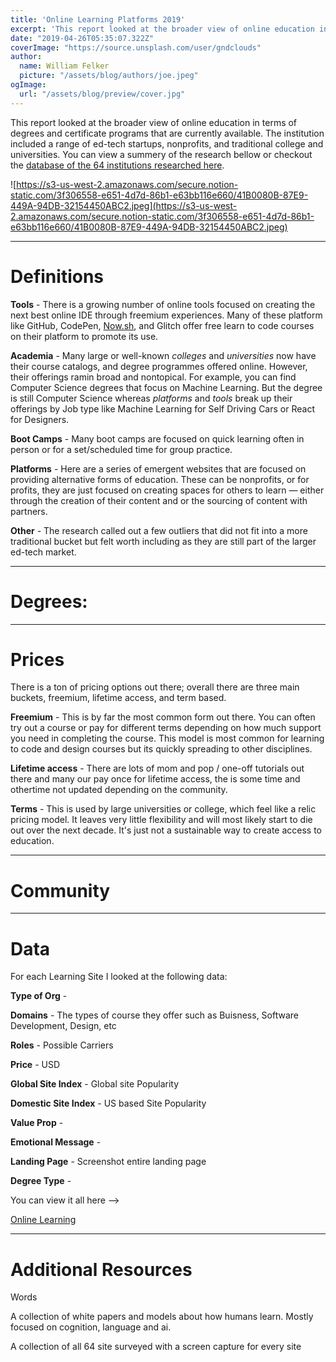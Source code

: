 ```yaml
---
title: 'Online Learning Platforms 2019'
excerpt: 'This report looked at the broader view of online education in terms of degrees and certificate programs that are currently available.'
date: "2019-04-26T05:35:07.322Z"
coverImage: "https://source.unsplash.com/user/gndclouds"
author:
  name: William Felker
  picture: "/assets/blog/authors/joe.jpeg"
ogImage:
  url: "/assets/blog/preview/cover.jpg"
---
```



This report looked at the broader view of online education in terms of degrees and certificate programs that are currently available. The institution included a range of ed-tech startups, nonprofits, and traditional college and universities. You can view a summery of the research bellow or checkout the [database of the 64 institutions researched here](https://www.notion.so/ab7e10741b5b4a59b4a2d352e8562eeb?v=cbf781769dd8499eab2ebc823acab761).

![https://s3-us-west-2.amazonaws.com/secure.notion-static.com/3f306558-e651-4d7d-86b1-e63bb116e660/41B0080B-87E9-449A-94DB-32154450ABC2.jpeg](https://s3-us-west-2.amazonaws.com/secure.notion-static.com/3f306558-e651-4d7d-86b1-e63bb116e660/41B0080B-87E9-449A-94DB-32154450ABC2.jpeg)

---

# **Definitions**

**Tools** - There is a growing number of online tools focused on creating the next best online IDE through freemium experiences. Many of these platform like GitHub, CodePen, [Now.sh](http://now.sh/), and Glitch offer free learn to code courses on their platform to promote its use.

**Academia** - Many large or well-known _colleges_ and _universities_ now have their course catalogs, and degree programmes offered online. However, their offerings ramin broad and nontopical. For example, you can find Computer Science degrees that focus on Machine Learning. But the degree is still Computer Science whereas _platforms_ and _tools_ break up their offerings by Job type like Machine Learning for Self Driving Cars or React for Designers.

**Boot Camps** - Many boot camps are focused on quick learning often in person or for a set/scheduled time for group practice.

**Platforms** - Here are a series of emergent websites that are focused on providing alternative forms of education. These can be nonprofits, or for profits, they are just focused on creating spaces for others to learn — either through the creation of their content and or the sourcing of content with partners.

**Other** - The research called out a few outliers that did not fit into a more traditional bucket but felt worth including as they are still part of the larger ed-tech market.

---

# **Degrees:**

---

# Prices

There is a ton of pricing options out there; overall there are three main buckets, freemium, lifetime access, and term based.

**Freemium** - This is by far the most common form out there. You can often try out a course or pay for different terms depending on how much support you need in completing the course. This model is most common for learning to code and design courses but its quickly spreading to other disciplines.

**Lifetime access** - There are lots of mom and pop / one-off tutorials out there and many our pay once for lifetime access, the is some time and othertime not updated depending on the community.

**Terms** - This is used by large universities or college, which feel like a relic pricing model. It leaves very little flexibility and will most likely start to die out over the next decade. It's just not a sustainable way to create access to education.

---

# Community

---

# Data

For each Learning Site I looked at the following data:

**Type of Org** -

**Domains** - The types of course they offer such as Buisness, Software Development, Design, etc

**Roles** - Possible Carriers

**Price** - USD

**Global Site Index** - Global site Popularity

**Domestic Site Index** - US based Site Popularity

**Value Prop** -

**Emotional Message** -

**Landing Page** - Screenshot entire landing page

**Degree Type** -

You can view it all here —>

[Online Learning](https://www.notion.so/ab7e10741b5b4a59b4a2d352e8562eeb)

---

# Additional Resources

Words

A collection of white papers and models about how humans learn. Mostly focused on cognition, language and ai.

A collection of all 64 site surveyed with a screen capture for every site
